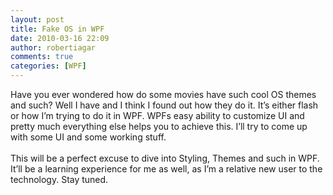 ```yaml
---
layout: post
title: Fake OS in WPF
date: 2010-03-16 22:09
author: robertiagar
comments: true
categories: [WPF]
---
```

Have you ever wondered how do some movies have such cool OS themes and such? Well I have and I think I found out how they do it. It’s either flash or how I’m trying to do it in WPF. WPFs easy ability to customize UI and pretty much everything else helps you to achieve this. I’ll try to come up with some UI and some working stuff.<br /><br />This will be a perfect excuse to dive into Styling, Themes and such in WPF. It’ll be a learning experience for me as well, as I’m a relative new user to the technology. Stay tuned.

